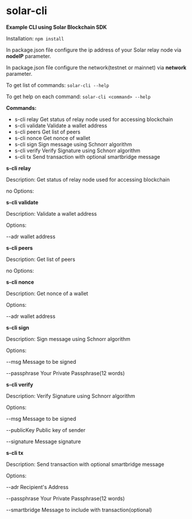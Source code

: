 # solar-cli

**Example CLI using Solar Blockchain SDK**

Installation: `npm install`

In package.json file configure the ip address of your Solar relay node via **nodeIP** parameter. 

In package.json file configure the network(testnet or mainnet) via **network** parameter.

To get list of commands: `solar-cli --help`

To get help on each command: `solar-cli <command> --help`

**Commands:**

* s-cli relay Get status of relay node used for accessing blockchain
* s-cli validate Validate a wallet address
* s-cli peers Get list of peers
* s-cli nonce Get nonce of wallet
* s-cli sign Sign message using Schnorr algorithm
* s-cli verify Verify Signature using Schnorr algorithm
* s-cli tx Send transaction with optional smartbridge message

**s-cli relay**

Description: Get status of relay node used for accessing blockchain

no Options:

**s-cli validate**

Description: Validate a wallet address

Options: 

  --adr  wallet address

**s-cli peers**

Description: Get list of peers

no Options:

**s-cli nonce**

Description: Get nonce of a wallet

Options: 

  --adr wallet address

**s-cli sign**

Description: Sign message using Schnorr algorithm

Options: 

  --msg  Message to be signed

  --passphrase  Your Private Passphrase(12 words)          

**s-cli verify**

Description: Verify Signature using Schnorr algorithm

Options:

  --msg  Message to be signed

  --publicKey   Public key of sender

  --signature   Message signature

**s-cli tx**

Description: Send transaction with optional smartbridge message

Options:

  --adr  Recipient's Address

  --passphrase  Your Private Passphrase(12 words)

  --smartbridge  Message to include with transaction(optional)
